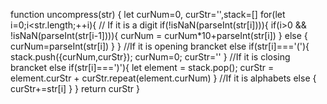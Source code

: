 function uncompress(str) {
  let curNum=0, curStr='',stack=[]
  for(let i=0;i<str.length;++i){
    // If it is a digit
    if(!isNaN(parseInt(str[i]))){
      if(i>0 && !isNaN(parseInt(str[i-1]))){
        curNum = curNum*10+parseInt(str[i])
      } else {
        curNum=parseInt(str[i])
      }
    }
    //If it is opening brancket
    else if(str[i]==='('){
      stack.push({curNum,curStr});
      curNum=0;
      curStr=''
    }
    //If it is closing brancket
    else if(str[i]===')'){
      let element = stack.pop();
      curStr = element.curStr + curStr.repeat(element.curNum)
    }
    //If it is alphabets
    else {
      curStr+=str[i]
    }
  }
  return curStr
}

